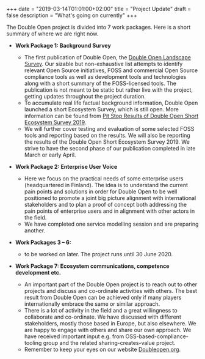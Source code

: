 +++
date = "2019-03-14T01:01:00+02:00"
title = "Project Update"
draft = false
description = "What's going on currently"
+++

The Double Open project is divided into 7 work packages. Here is a short summary of where we are right now.

- **Work Package 1: Background Survey**

  - The first publication of Double Open, the [Double Open Landscape Survey](https://github.com/doubleopen-project/doubleopen-publications/blob/master/publication.md#double-open-landscape-survey). Our sizable but non-exhaustive list attempts to identify relevant Open Source initiatives, FOSS and commercial Open Source compliance tools as well as development tools and technologies along with a short summary of the FOSS-licensed tools. The publication is not meant to be static but rather live with the project, getting updates throughout the project duration.
  - To accumulate real life factual background information, Double Open launched a short Ecosystem Survey, which is still open. More information can be found from [Pit Stop Results of Double Open Short Ecosystem Survey 2019](/news/pit-stop-results-ecosystem-survey-2019/).
  - We will further cover testing and evaluation of some selected FOSS tools and reporting based on the results. We will also be reporting the results of the Double Open Short Ecosystem Survey 2019. We strive to have the second phase of our publication completed in late March or early April.

- **Work Package 2: Enterprise User Voice**

  - Here we focus on the practical needs of some enterprise users (headquartered in Finland). The idea is to understand the current pain points and solutions in order for Double Open to be well positioned to promote a joint big picture alignment with international stakeholders and to plan a proof of concept both addressing the pain points of enterprise users and in alignment with other actors in the field.
  - We have completed one service modelling session and are preparing another.

- **Work Packages 3 – 6:**

  - to be worked on later. The project runs until 30 June 2020.

- **Work Package 7: Ecosystem communications, competence development etc.**
  - An important part of the Double Open project is to reach out to other projects and discuss and co-ordinate activities with others. The best result from Double Open can be achieved only if many players internationally embrace the same or similar approach.
  - There is a lot of activity in the field and a great willingness to collaborate and co-ordinate. We have discussed with different stakeholders, mostly those based in Europe, but also elsewhere. We are happy to engage with others and share our own approach. We have received important input e.g. from OSS-based-compliance-tooling group and the related sharing-creates-value project.
  - Remember to keep your eyes on our website [Doubleopen.org](https://www.doubleopen.org/).
